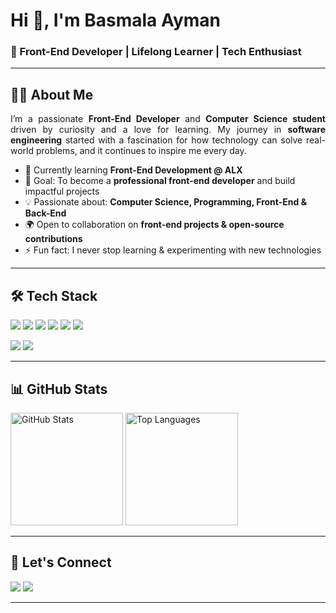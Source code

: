 <!-- Banner -->
<h1>Hi 👋, I'm Basmala Ayman</h1>
<h3>🚀 Front-End Developer | Lifelong Learner | Tech Enthusiast</h3>

---

<!-- About Me Section -->
## 👩‍💻 About Me  

<p align="justify">
I’m a passionate <strong>Front-End Developer</strong> and <strong>Computer Science student</strong> driven by curiosity and a love for learning. My journey in <strong>software engineering</strong> started with a fascination for how technology can solve real-world problems, and it continues to inspire me every day.  
</p>

- 🌱 Currently learning **Front-End Development @ ALX**  
- 🎯 Goal: To become a **professional front-end developer** and build impactful projects  
- 💡 Passionate about: **Computer Science, Programming, Front-End & Back-End**  
- 🌍 Open to collaboration on **front-end projects & open-source contributions**  
- ⚡ Fun fact: I never stop learning & experimenting with new technologies  

---

<!-- Skills Section -->
## 🛠️ Tech Stack  

<p>
<!-- Frontend -->
<img src="https://img.shields.io/badge/HTML5-E34F26?logo=html5&logoColor=white&style=for-the-badge" />
<img src="https://img.shields.io/badge/CSS3-1572B6?logo=css3&logoColor=white&style=for-the-badge" />
<img src="https://img.shields.io/badge/JavaScript-F7DF1E?logo=javascript&logoColor=black&style=for-the-badge" />
<img src="https://img.shields.io/badge/Bootstrap-563D7C?logo=bootstrap&logoColor=white&style=for-the-badge" />
<img src="https://img.shields.io/badge/Angular-DD0031?logo=angular&logoColor=white&style=for-the-badge" />
<img src="https://img.shields.io/badge/React-61DAFB?logo=react&logoColor=black&style=for-the-badge" />
</p>

<p>
<!-- Backend / Tools -->
<!-- <img src="https://img.shields.io/badge/Node.js-339933?logo=node.js&logoColor=white&style=for-the-badge" />
<img src="https://img.shields.io/badge/Express.js-000000?logo=express&logoColor=white&style=for-the-badge" />
<img src="https://img.shields.io/badge/MongoDB-47A248?logo=mongodb&logoColor=white&style=for-the-badge" /> -->
<img src="https://img.shields.io/badge/Git-F05032?logo=git&logoColor=white&style=for-the-badge" />
<img src="https://img.shields.io/badge/GitHub-181717?logo=github&logoColor=white&style=for-the-badge" />
</p>

---

<!-- Projects Section -->
<!-- ## 🚀 Featured Projects  

✨ <a href="https://github.com/yourusername/project1"><strong>Project 1:</strong></a> Short description of project (Tech used)  
✨ <a href="https://github.com/yourusername/project2"><strong>Project 2:</strong></a> Short description of project (Tech used)  
✨ <a href="https://github.com/yourusername/project3"><strong>Project 3:</strong></a> Short description of project (Tech used)  

<p align="center">
<a href="https://github.com/basmala-ayman?tab=repositories"><img src="https://img.shields.io/badge/More%20Projects-Click%20Here-blue?style=for-the-badge" /></a>
<</p>

---
 -->
<!-- GitHub Stats -->
## 📊 GitHub Stats  

<p>
<img src="https://github-readme-stats.vercel.app/api?username=basmala-ayman&show_icons=true&theme=tokyonight" alt="GitHub Stats" height="180"/>
<img src="https://github-readme-stats.vercel.app/api/top-langs/?username=basmala-ayman&layout=compact&theme=tokyonight" alt="Top Languages" height="180"/>
</p>

---

<!-- Connect -->
## 🤝 Let's Connect  
<p>
<a href="https://www.linkedin.com/in/basmala-ayman/"><img src="https://img.shields.io/badge/LinkedIn-0A66C2?logo=linkedin&logoColor=white&style=for-the-badge" /></a>
<a href="mailto:basmala.ayman.1904@gmail.com"><img src="https://img.shields.io/badge/Email-D14836?logo=gmail&logoColor=white&style=for-the-badge" /></a>
<!-- <a href="https://yourportfolio.com"><img src="https://img.shields.io/badge/Portfolio-000000?logo=vercel&logoColor=white&style=for-the-badge" /></a> -->
</p>

---

